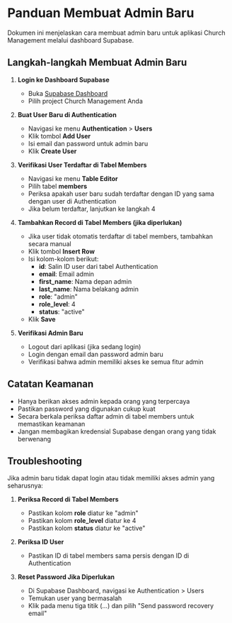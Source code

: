 # Panduan Membuat Admin Baru

Dokumen ini menjelaskan cara membuat admin baru untuk aplikasi Church Management melalui dashboard Supabase.

## Langkah-langkah Membuat Admin Baru

1. **Login ke Dashboard Supabase**
   - Buka [Supabase Dashboard](https://app.supabase.com)
   - Pilih project Church Management Anda

2. **Buat User Baru di Authentication**
   - Navigasi ke menu **Authentication** > **Users**
   - Klik tombol **Add User**
   - Isi email dan password untuk admin baru
   - Klik **Create User**

3. **Verifikasi User Terdaftar di Tabel Members**
   - Navigasi ke menu **Table Editor**
   - Pilih tabel **members**
   - Periksa apakah user baru sudah terdaftar dengan ID yang sama dengan user di Authentication
   - Jika belum terdaftar, lanjutkan ke langkah 4

4. **Tambahkan Record di Tabel Members (jika diperlukan)**
   - Jika user tidak otomatis terdaftar di tabel members, tambahkan secara manual
   - Klik tombol **Insert Row**
   - Isi kolom-kolom berikut:
     - **id**: Salin ID user dari tabel Authentication
     - **email**: Email admin
     - **first_name**: Nama depan admin
     - **last_name**: Nama belakang admin
     - **role**: "admin"
     - **role_level**: 4
     - **status**: "active"
   - Klik **Save**

5. **Verifikasi Admin Baru**
   - Logout dari aplikasi (jika sedang login)
   - Login dengan email dan password admin baru
   - Verifikasi bahwa admin memiliki akses ke semua fitur admin

## Catatan Keamanan

- Hanya berikan akses admin kepada orang yang terpercaya
- Pastikan password yang digunakan cukup kuat
- Secara berkala periksa daftar admin di tabel members untuk memastikan keamanan
- Jangan membagikan kredensial Supabase dengan orang yang tidak berwenang

## Troubleshooting

Jika admin baru tidak dapat login atau tidak memiliki akses admin yang seharusnya:

1. **Periksa Record di Tabel Members**
   - Pastikan kolom **role** diatur ke "admin"
   - Pastikan kolom **role_level** diatur ke 4
   - Pastikan kolom **status** diatur ke "active"

2. **Periksa ID User**
   - Pastikan ID di tabel members sama persis dengan ID di Authentication

3. **Reset Password Jika Diperlukan**
   - Di Supabase Dashboard, navigasi ke Authentication > Users
   - Temukan user yang bermasalah
   - Klik pada menu tiga titik (...) dan pilih "Send password recovery email"
